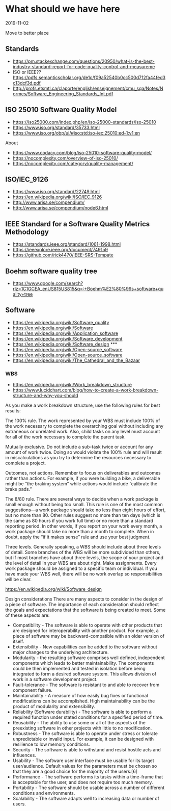 # What should we have here

2019-11-02

Move to better place

## Standards

- https://pm.stackexchange.com/questions/20950/what-is-the-best-industry-standard-report-for-code-quality-control-and-measureme
- ISO or IEEE?? https://pdfs.semanticscholar.org/de1c/f09a52540b0cc500d712fa44fed3c13dcf3d.pdf
- http://profs.etsmtl.ca/claporte/english/enseignement/cmu_sqa/Notes/Normes/Software_Engineering_Standards_Int.pdf

## ISO 25010 Software Quality Model

- https://iso25000.com/index.php/en/iso-25000-standards/iso-25010
- https://www.iso.org/standard/35733.html
- https://www.iso.org/obp/ui/#iso:std:iso-iec:25010:ed-1:v1:en

About

- https://www.codacy.com/blog/iso-25010-software-quality-model/
- https://nocomplexity.com/overview-of-iso-25010/
- https://nocomplexity.com/category/quality-management/

## ISO/IEC_9126

- https://www.iso.org/standard/22749.html
- https://en.wikipedia.org/wiki/ISO/IEC_9126
- http://www.arisa.se/compendium/
- http://www.arisa.se/compendium/node6.html

## IEEE Standard for a Software Quality Metrics Methodology

- https://standards.ieee.org/standard/1061-1998.html
- https://ieeexplore.ieee.org/document/749159
- https://github.com/rick4470/IEEE-SRS-Tempate

## Boehm software quality tree

- https://www.google.com/search?rlz=1C1GCEA_enUS815US815&q=:+Boehm%E2%80%99s+software+quality+tree

## Software

- https://en.wikipedia.org/wiki/Software_quality
- https://en.wikipedia.org/wiki/Software
- https://en.wikipedia.org/wiki/Application_software
- https://en.wikipedia.org/wiki/Software_development
- https://en.wikipedia.org/wiki/Software_design \*\*\*
- https://en.wikipedia.org/wiki/Open-source_software
- https://en.wikipedia.org/wiki/Open-source_software
- https://en.wikipedia.org/wiki/The_Cathedral_and_the_Bazaar

### WBS

- https://en.wikipedia.org/wiki/Work_breakdown_structure
- https://www.lucidchart.com/blog/how-to-create-a-work-breakdown-structure-and-why-you-should

As you make a work breakdown structure, use the following rules for best results:

The 100% rule. The work represented by your WBS must include 100% of the work necessary to complete the overarching goal without including any extraneous or unrelated work. Also, child tasks on any level must account for all of the work necessary to complete the parent task.

Mutually exclusive. Do not include a sub-task twice or account for any amount of work twice. Doing so would violate the 100% rule and will result in miscalculations as you try to determine the resources necessary to complete a project.

Outcomes, not actions. Remember to focus on deliverables and outcomes rather than actions. For example, if you were building a bike, a deliverable might be “the braking system” while actions would include “calibrate the brake pads.”

The 8/80 rule. There are several ways to decide when a work package is small enough without being too small. This rule is one of the most common suggestions—a work package should take no less than eight hours of effort, but no more than 80. Other rules suggest no more than ten days (which is the same as 80 hours if you work full time) or no more than a standard reporting period. In other words, if you report on your work every month, a work package should take no more than a month to complete. When in doubt, apply the “if it makes sense” rule and use your best judgment.

Three levels. Generally speaking, a WBS should include about three levels of detail. Some branches of the WBS will be more subdivided than others, but if most branches have about three levels, the scope of your project and the level of detail in your WBS are about right.
Make assignments. Every work package should be assigned to a specific team or individual. If you have made your WBS well, there will be no work overlap so responsibilities will be clear.

https://en.wikipedia.org/wiki/Software_design

Design considerations
There are many aspects to consider in the design of a piece of software. The importance of each consideration should reflect the goals and expectations that the software is being created to meet. Some of these aspects are:

- Compatibility - The software is able to operate with other products that are designed for interoperability with another product. For example, a piece of software may be backward-compatible with an older version of itself.
- Extensibility - New capabilities can be added to the software without major changes to the underlying architecture.
- Modularity - the resulting software comprises well defined, independent components which leads to better maintainability. The components could be then implemented and tested in isolation before being integrated to form a desired software system. This allows division of work in a software development project.
- Fault-tolerance - The software is resistant to and able to recover from component failure.
- Maintainability - A measure of how easily bug fixes or functional modifications can be accomplished. High maintainability can be the product of modularity and extensibility.
- Reliability (Software durability) - The software is able to perform a required function under stated conditions for a specified period of time.
- Reusability - The ability to use some or all of the aspects of the preexisting software in other projects with little to no modification.
- Robustness - The software is able to operate under stress or tolerate unpredictable or invalid input. For example, it can be designed with resilience to low memory conditions.
- Security - The software is able to withstand and resist hostile acts and influences.
- Usability - The software user interface must be usable for its target user/audience. Default values for the parameters must be chosen so that they are a good choice for the majority of the users.[6]
- Performance - The software performs its tasks within a time-frame that is acceptable for the user, and does not require too much memory.
- Portability - The software should be usable across a number of different conditions and environments.
- Scalability - The software adapts well to increasing data or number of users.
